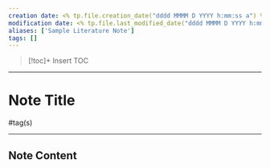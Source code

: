 ```yaml
---
creation date: <% tp.file.creation_date("dddd MMMM D YYYY h:mm:ss a") %>
modification date: <% tp.file.last_modified_date("dddd MMMM D YYYY h:mm:ss a") %>
aliases: ['Sample Literature Note']
tags: [] 
---
```

>[!toc]+
>Insert TOC

---
# Note Title
\#tag(s)

---
## Note Content